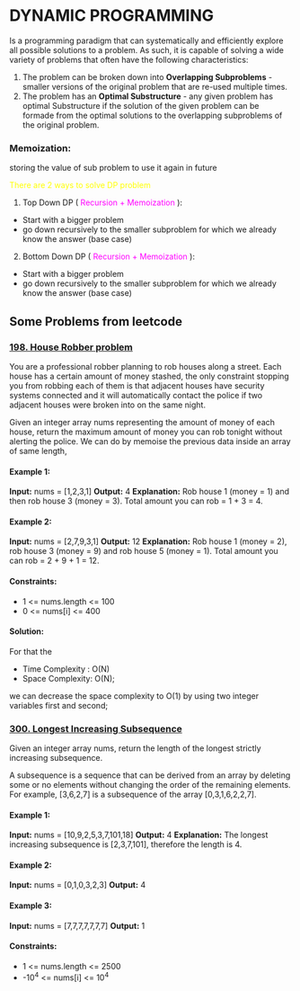 # DYNAMIC PROGRAMMING

Is a programming paradigm that can systematically and 
efficiently explore all possible solutions to a problem. 
As such, it is capable of solving a wide variety of problems 
that often have the following characteristics:

1. The problem can be broken down into **Overlapping Subproblems** - 
smaller versions of the original problem that are re-used multiple times.
2. The problem has an **Optimal Substructure** - any given problem has optimal
Substructure if the solution of the given problem can be 
formade from the optimal solutions to the overlapping subproblems of the original problem.

### Memoization: 
storing the value of sub problem to use it again in future

<p style="color: yellow">There are 2 ways to solve DP problem</p>

1. Top Down DP ( <span style="color: magenta">Recursion + Memoization</span> ):
- Start with a bigger problem
- go down recursively to the smaller subproblem for which we already know the answer 
(base case)

2. Bottom Down DP ( <span style="color: magenta">Recursion + Memoization</span> ):
- Start with a bigger problem
- go down recursively to the smaller subproblem for which we already know the answer
  (base case)


## Some Problems from leetcode

### [198. House Robber problem](https://leetcode.com/problems/house-robber/)
You are a professional robber planning to rob houses along a street. Each house has a certain amount 
of money stashed, the only constraint stopping you from robbing each of them is that adjacent houses 
have security systems connected and it will automatically contact the police if two adjacent houses 
were broken into on the same night.

Given an integer array nums representing the amount of money of each house, return the maximum amount 
of money you can rob tonight without alerting the police. We can do by memoise the previous data inside 
an array of same length, 

#### Example 1:
**Input:** nums = [1,2,3,1]
**Output:** 4
**Explanation:** Rob house 1 (money = 1) and then rob house 3 (money = 3).
Total amount you can rob = 1 + 3 = 4.

#### Example 2:
**Input:** nums = [2,7,9,3,1]
**Output:** 12
**Explanation:** Rob house 1 (money = 2), rob house 3 (money = 9) and rob house 5 (money = 1).
Total amount you can rob = 2 + 9 + 1 = 12.

#### Constraints:
- 1 <= nums.length <= 100
- 0 <= nums[i] <= 400
#### Solution: 
For that the 

- Time Complexity : O(N)
- Space Complexity: O(N);

we can decrease the space complexity to O(1) by using two integer variables first and second;

### [300. Longest Increasing Subsequence](https://leetcode.com/problems/longest-increasing-subsequence/)

Given an integer array nums, return the length of the longest strictly increasing subsequence.

A subsequence is a sequence that can be derived from an array by deleting some or no 
elements without changing the order of the remaining elements. For example, [3,6,2,7] 
is a subsequence of the array [0,3,1,6,2,2,7].

#### Example 1:
**Input:** nums = [10,9,2,5,3,7,101,18]
**Output:** 4
**Explanation:** The longest increasing subsequence is [2,3,7,101], therefore the 
length is 4.

#### Example 2:
**Input:** nums = [0,1,0,3,2,3]
**Output:** 4

#### Example 3:
**Input:** nums = [7,7,7,7,7,7,7]
**Output:** 1

#### Constraints:
- 1 <= nums.length <= 2500
- -10<sup>4</sup> <= nums[i] <= 10<sup>4</sup>

